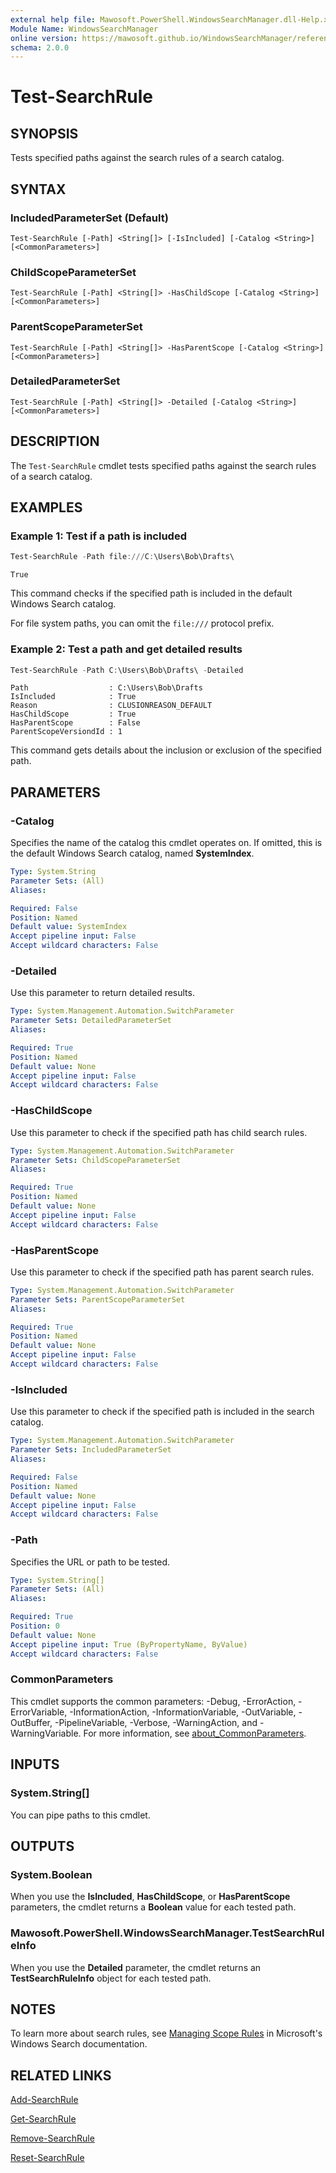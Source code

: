 ```yaml
---
external help file: Mawosoft.PowerShell.WindowsSearchManager.dll-Help.xml
Module Name: WindowsSearchManager
online version: https://mawosoft.github.io/WindowsSearchManager/reference/Test-SearchRule.html
schema: 2.0.0
---
```


# Test-SearchRule

## SYNOPSIS

Tests specified paths against the search rules of a search catalog.

## SYNTAX

### IncludedParameterSet (Default)
```
Test-SearchRule [-Path] <String[]> [-IsIncluded] [-Catalog <String>] [<CommonParameters>]
```

### ChildScopeParameterSet
```
Test-SearchRule [-Path] <String[]> -HasChildScope [-Catalog <String>] [<CommonParameters>]
```

### ParentScopeParameterSet
```
Test-SearchRule [-Path] <String[]> -HasParentScope [-Catalog <String>] [<CommonParameters>]
```

### DetailedParameterSet
```
Test-SearchRule [-Path] <String[]> -Detailed [-Catalog <String>] [<CommonParameters>]
```

## DESCRIPTION

The `Test-SearchRule` cmdlet tests specified paths against the search rules of a search catalog.

## EXAMPLES

### Example 1: Test if a path is included

```powershell
Test-SearchRule -Path file:///C:\Users\Bob\Drafts\
```

```output
True
```

This command checks if the specified path is included in the default Windows Search catalog.

For file system paths, you can omit the `file:///` protocol prefix.


### Example 2: Test a path and get detailed results

```powershell
Test-SearchRule -Path C:\Users\Bob\Drafts\ -Detailed
```

```output
Path                  : C:\Users\Bob\Drafts
IsIncluded            : True
Reason                : CLUSIONREASON_DEFAULT
HasChildScope         : True
HasParentScope        : False
ParentScopeVersiondId : 1
```

This command gets details about the inclusion or exclusion of the specified path.

## PARAMETERS

### -Catalog

Specifies the name of the catalog this cmdlet operates on. If omitted, this is the default Windows Search catalog, named **SystemIndex**.

```yaml
Type: System.String
Parameter Sets: (All)
Aliases:

Required: False
Position: Named
Default value: SystemIndex
Accept pipeline input: False
Accept wildcard characters: False
```

### -Detailed

Use this parameter to return detailed results.

```yaml
Type: System.Management.Automation.SwitchParameter
Parameter Sets: DetailedParameterSet
Aliases:

Required: True
Position: Named
Default value: None
Accept pipeline input: False
Accept wildcard characters: False
```

### -HasChildScope

Use this parameter to check if the specified path has child search rules.

```yaml
Type: System.Management.Automation.SwitchParameter
Parameter Sets: ChildScopeParameterSet
Aliases:

Required: True
Position: Named
Default value: None
Accept pipeline input: False
Accept wildcard characters: False
```

### -HasParentScope

Use this parameter to check if the specified path has parent search rules.

```yaml
Type: System.Management.Automation.SwitchParameter
Parameter Sets: ParentScopeParameterSet
Aliases:

Required: True
Position: Named
Default value: None
Accept pipeline input: False
Accept wildcard characters: False
```

### -IsIncluded

Use this parameter to check if the specified path is included in the search catalog.

```yaml
Type: System.Management.Automation.SwitchParameter
Parameter Sets: IncludedParameterSet
Aliases:

Required: False
Position: Named
Default value: None
Accept pipeline input: False
Accept wildcard characters: False
```

### -Path

Specifies the URL or path to be tested.

```yaml
Type: System.String[]
Parameter Sets: (All)
Aliases:

Required: True
Position: 0
Default value: None
Accept pipeline input: True (ByPropertyName, ByValue)
Accept wildcard characters: False
```

### CommonParameters
This cmdlet supports the common parameters: -Debug, -ErrorAction, -ErrorVariable, -InformationAction, -InformationVariable, -OutVariable, -OutBuffer, -PipelineVariable, -Verbose, -WarningAction, and -WarningVariable. For more information, see [about_CommonParameters](http://go.microsoft.com/fwlink/?LinkID=113216).

## INPUTS

### System.String[]

You can pipe paths to this cmdlet.

## OUTPUTS

### System.Boolean

When you use the **IsIncluded**, **HasChildScope**, or **HasParentScope** parameters, the cmdlet returns a **Boolean** value for each tested path.

### Mawosoft.PowerShell.WindowsSearchManager.TestSearchRuleInfo

When you use the **Detailed** parameter, the cmdlet returns an **TestSearchRuleInfo** object for each tested path.

## NOTES

To learn more about search rules, see [Managing Scope Rules](https://learn.microsoft.com/windows/win32/search/-search-3x-wds-extidx-csm-scoperules) in Microsoft's Windows Search documentation.

## RELATED LINKS

[Add-SearchRule](Add-SearchRule.md)

[Get-SearchRule](Get-SearchRule.md)

[Remove-SearchRule](Remove-SearchRule.md)

[Reset-SearchRule](Reset-SearchRule.md)
